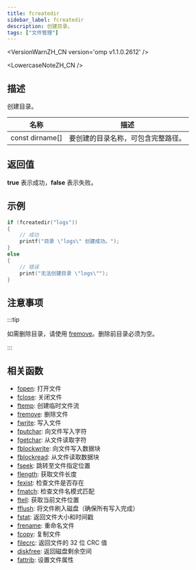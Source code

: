 ```yaml
---
title: fcreatedir
sidebar_label: fcreatedir
description: 创建目录。
tags: ["文件管理"]
---
```


<VersionWarnZH_CN version='omp v1.1.0.2612' />

<LowercaseNoteZH_CN />

## 描述

创建目录。

| 名称            | 描述                               |
| --------------- | ---------------------------------- |
| const dirname[] | 要创建的目录名称，可包含完整路径。 |

## 返回值

**true** 表示成功，**false** 表示失败。

## 示例

```c
if (fcreatedir("logs"))
{
    // 成功
    printf("目录 \"logs\" 创建成功。");
}
else
{
    // 错误
    print("无法创建目录 \"logs\"");
}
```

## 注意事项

:::tip

如需删除目录，请使用 [fremove](fremove)。删除前目录必须为空。

:::

## 相关函数

- [fopen](fopen): 打开文件
- [fclose](fclose): 关闭文件
- [ftemp](ftemp): 创建临时文件流
- [fremove](fremove): 删除文件
- [fwrite](fwrite): 写入文件
- [fputchar](fputchar): 向文件写入字符
- [fgetchar](fgetchar): 从文件读取字符
- [fblockwrite](fblockwrite): 向文件写入数据块
- [fblockread](fblockread): 从文件读取数据块
- [fseek](fseek): 跳转至文件指定位置
- [flength](flength): 获取文件长度
- [fexist](fexist): 检查文件是否存在
- [fmatch](fmatch): 检查文件名模式匹配
- [ftell](ftell): 获取当前文件位置
- [fflush](fflush): 将文件刷入磁盘（确保所有写入完成）
- [fstat](fstat): 返回文件大小和时间戳
- [frename](frename): 重命名文件
- [fcopy](fcopy): 复制文件
- [filecrc](filecrc): 返回文件的 32 位 CRC 值
- [diskfree](diskfree): 返回磁盘剩余空间
- [fattrib](fattrib): 设置文件属性
